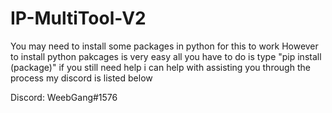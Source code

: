 # IP-MultiTool-V2
You may need to install some packages in python for this to work
However to install python pakcages is very easy all you have to
do is type "pip install (package)" if you still need help i can
help with assisting you through the process my discord is listed
below

Discord: WeebGang#1576
